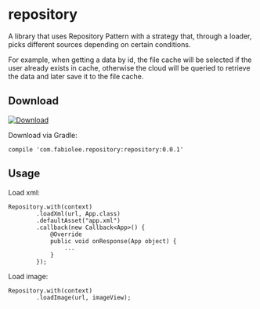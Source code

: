 # repository
A library that uses Repository Pattern with a strategy that, through a loader, picks different sources depending on certain conditions.

For example, when getting a data by id, the file cache will be selected if the user already exists in cache, otherwise the cloud will be queried to retrieve the data and later save it to the file cache.

## Download
[ ![Download](https://api.bintray.com/packages/fabiolee/maven/repository/images/download.svg) ](https://bintray.com/fabiolee/maven/repository/_latestVersion)

Download via Gradle:
````
compile 'com.fabiolee.repository:repository:0.0.1'
````

## Usage
Load xml:
````
Repository.with(context)
        .loadXml(url, App.class)
        .defaultAsset("app.xml")
        .callback(new Callback<App>() {
            @Override
            public void onResponse(App object) {
                ...
            }
        });
````
Load image:
````
Repository.with(context)
        .loadImage(url, imageView);
````